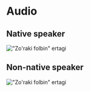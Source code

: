 # Audio

## Native speaker

!["Zo'raki folbin" ertagi](/images/audio2.JPG "Zo'raki Folbin audiosi")

## Non-native speaker


!["Zo'raki folbin" ertagi](/images/audio1.jpg "Zo'raki Folbin audiosi")
